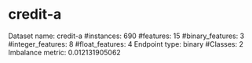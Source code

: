 # credit-a
Dataset name: credit-a
#instances: 690
#features: 15
  #binary_features: 3
  #integer_features: 8
  #float_features: 4
Endpoint type: binary
#Classes: 2
Imbalance metric: 0.012131905062
